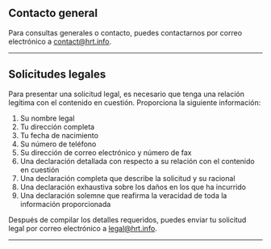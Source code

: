 ## Contacto general

Para consultas generales o contacto, puedes contactarnos por correo electrónico a [contact@hrt.info](mailto:contact@hrt.info).

***

## Solicitudes legales

Para presentar una solicitud legal, es necesario que tenga una relación legítima con el contenido en cuestión. Proporciona la siguiente información:

1. Su nombre legal
2. Tu dirección completa
3. Tu fecha de nacimiento
4. Su número de teléfono
5. Su dirección de correo electrónico y número de fax
6. Una declaración detallada con respecto a su relación con el contenido en cuestión
7. Una declaración completa que describe la solicitud y su racional
8. Una declaración exhaustiva sobre los daños en los que ha incurrido
9. Una declaración solemne que reafirma la veracidad de toda la información proporcionada

Después de compilar los detalles requeridos, puedes enviar tu solicitud legal por correo electrónico a [legal@hrt.info](mailto:legal@hrt.info).

***

